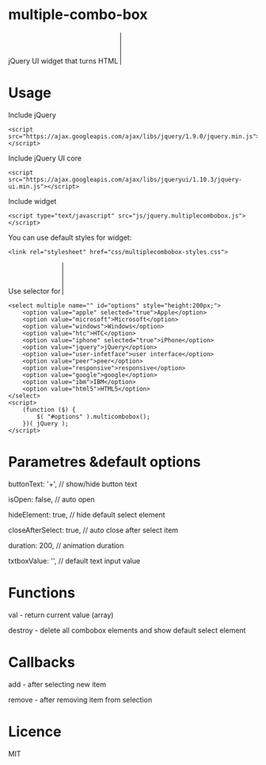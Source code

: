 multiple-combo-box
==================

jQuery UI widget that turns HTML <select multiple> into combo box.
Tested in Google Chrome, Apple Safari, Mozilla Firefox, Opera, Internet Explorer 8+

# Usage


Include jQuery

    <script src="https://ajax.googleapis.com/ajax/libs/jquery/1.9.0/jquery.min.js"></script>

Include jQuery UI core

    <script src="https://ajax.googleapis.com/ajax/libs/jqueryui/1.10.3/jquery-ui.min.js"></script>

Include widget

    <script type="text/javascript" src="js/jquery.multiplecombobox.js"></script>

You can use default styles for widget:

    <link rel="stylesheet" href="css/multiplecombobox-styles.css">

Use selector for <select multiple> element and use widget method:

    <select multiple name="" id="options" style="height:200px;">
        <option value="apple" selected="true">Apple</option>
        <option value="microsoft">Microsoft</option>
        <option value="windows">Windows</option>
        <option value="htc">HTC</option>
        <option value="iphone" selected="true">iPhone</option>
        <option value="jquery">jQuery</option>
        <option value="user-infetface">user interface</option>
        <option value="peer">peer</option>
        <option value="responsive">responsive</option>
        <option value="google">google</option>
        <option value="ibm">IBM</option>
        <option value="html5">HTML5</option>
    </select>
    <script>
        (function ($) {
            $( "#options" ).multicombobox();
        })( jQuery );
    </script>

# Parametres &default options

buttonText: '+', // show/hide button text

isOpen: false, // auto open

hideElement: true, // hide default select element

closeAfterSelect: true, // auto close after select item

duration: 200, // animation duration

txtboxValue: '', // default text input value


# Functions

val - return current value (array)

destroy - delete all combobox elements and show default select element


# Callbacks

add - after selecting new item

remove - after removing item from selection

# Licence
MIT
